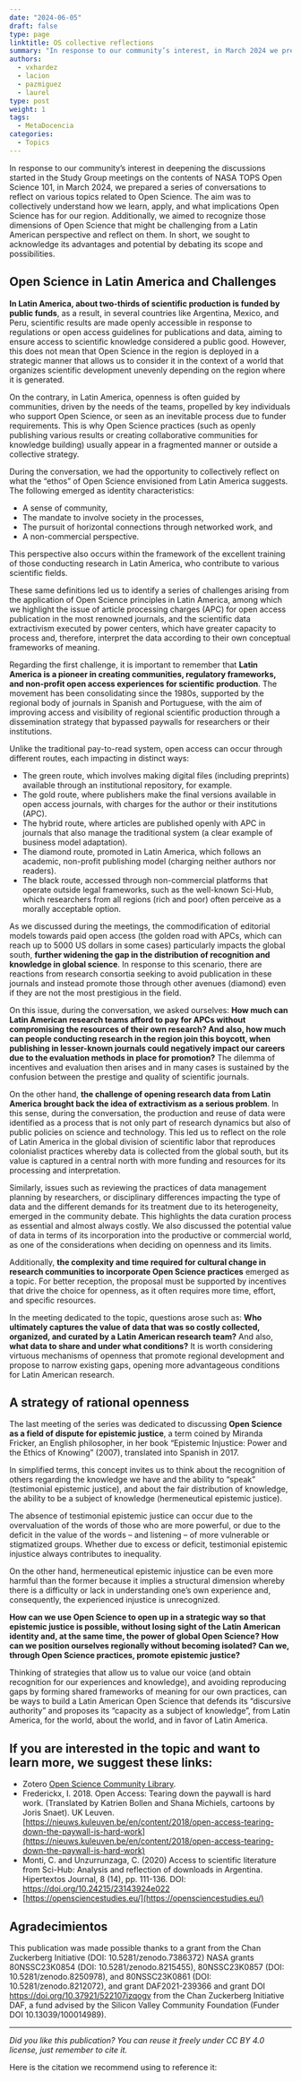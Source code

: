 ```yaml
---
date: "2024-06-05"
draft: false
type: page
linktitle: OS collective reflections
summary: "In response to our community’s interest, in March 2024 we prepared a series of conversations to reflect on various topics related to Open Science. The aim was to collectively understand how we learn, apply, and what implications Open Science has for our region."
authors:
  - vxhardez
  - lacion
  - pazmiguez
  - laurel
type: post
weight: 1
tags: 
  - MetaDocencia 
categories:
  - Topics
---
```


In response to our community’s interest in deepening the discussions started in the Study Group meetings on the contents of NASA TOPS Open Science 101, in March 2024, we prepared a series of conversations to reflect on various topics related to Open Science. The aim was to collectively understand how we learn, apply, and what implications Open Science has for our region. Additionally, we aimed to recognize those dimensions of Open Science that might be challenging from a Latin American perspective and reflect on them. In short, we sought to acknowledge its advantages and potential by debating its scope and possibilities. 

## Open Science in Latin America and Challenges
**In Latin America, about two-thirds of scientific production is funded by public funds**, as a result, in several countries like Argentina, Mexico, and Peru, scientific results are made openly accessible in response to regulations or open access guidelines for publications and data, aiming to ensure access to scientific knowledge considered a public good. However, this does not mean that Open Science in the region is deployed in a strategic manner that allows us to consider it in the context of a world that organizes scientific development unevenly depending on the region where it is generated.

On the contrary, in Latin America, openness is often guided by communities, driven by the needs of the teams, propelled by key individuals who support Open Science, or seen as an inevitable process due to funder requirements. This is why Open Science practices (such as openly publishing various results or creating collaborative communities for knowledge building) usually appear in a fragmented manner or outside a collective strategy.

During the conversation, we had the opportunity to collectively reflect on what the “ethos” of Open Science envisioned from Latin America suggests. The following emerged as identity characteristics:
- A sense of community,
- The mandate to involve society in the processes,
- The pursuit of horizontal connections through networked work, and
- A non-commercial perspective.

This perspective also occurs within the framework of the excellent training of those conducting research in Latin America, who contribute to various scientific fields.

These same definitions led us to identify a series of challenges arising from the application of Open Science principles in Latin America, among which we highlight the issue of article processing charges (APC) for open access publication in the most renowned journals, and the scientific data extractivism executed by power centers, which have greater capacity to process and, therefore, interpret the data according to their own conceptual frameworks of meaning.

Regarding the first challenge, it is important to remember that **Latin America is a pioneer in creating communities, regulatory frameworks, and non-profit open access experiences for scientific production**. The movement has been consolidating since the 1980s, supported by the regional body of journals in Spanish and Portuguese, with the aim of improving access and visibility of regional scientific production through a dissemination strategy that bypassed paywalls for researchers or their institutions.

Unlike the traditional pay-to-read system, open access can occur through different routes, each impacting in distinct ways:
- The green route, which involves making digital files (including preprints) available through an institutional repository, for example.
- The gold route, where publishers make the final versions available in open access journals, with charges for the author or their institutions (APC).
- The hybrid route, where articles are published openly with APC in journals that also manage the traditional system (a clear example of business model adaptation).
- The diamond route, promoted in Latin America, which follows an academic, non-profit publishing model (charging neither authors nor readers).
- The black route, accessed through non-commercial platforms that operate outside legal frameworks, such as the well-known Sci-Hub, which researchers from all regions (rich and poor) often perceive as a morally acceptable option.

As we discussed during the meetings, the commodification of editorial models towards paid open access (the golden road with APCs, which can reach up to 5000 US dollars in some cases) particularly impacts the global south, **further widening the gap in the distribution of recognition and knowledge in global science**. In response to this scenario, there are reactions from research consortia seeking to avoid publication in these journals and instead promote those through other avenues (diamond) even if they are not the most prestigious in the field.

On this issue, during the conversation, we asked ourselves: **How much can Latin American research teams afford to pay for APCs without compromising the resources of their own research? And also, how much can people conducting research in the region join this boycott, when publishing in lesser-known journals could negatively impact our careers due to the evaluation methods in place for promotion?** The dilemma of incentives and evaluation then arises and in many cases is sustained by the confusion between the prestige and quality of scientific journals.

On the other hand, **the challenge of opening research data from Latin America brought back the idea of extractivism as a serious problem**. In this sense, during the conversation, the production and reuse of data were identified as a process that is not only part of research dynamics but also of public policies on science and technology. This led us to reflect on the role of Latin America in the global division of scientific labor that reproduces colonialist practices whereby data is collected from the global south, but its value is captured in a central north with more funding and resources for its processing and interpretation.

Similarly, issues such as reviewing the practices of data management planning by researchers, or disciplinary differences impacting the type of data and the different demands for its treatment due to its heterogeneity, emerged in the community debate. This highlights the data curation process as essential and almost always costly. We also discussed the potential value of data in terms of its incorporation into the productive or commercial world, as one of the considerations when deciding on openness and its limits.

Additionally, **the complexity and time required for cultural change in research communities to incorporate Open Science practices** emerged as a topic. For better reception, the proposal must be supported by incentives that drive the choice for openness, as it often requires more time, effort, and specific resources.

In the meeting dedicated to the topic, questions arose such as: **Who ultimately captures the value of data that was so costly collected, organized, and curated by a Latin American research team?** And also, **what data to share and under what conditions?** It is worth considering virtuous mechanisms of openness that promote regional development and propose to narrow existing gaps, opening more advantageous conditions for Latin American research.

## A strategy of rational openness
The last meeting of the series was dedicated to discussing **Open Science as a field of dispute for epistemic justice**, a term coined by Miranda Fricker, an English philosopher, in her book “Epistemic Injustice: Power and the Ethics of Knowing” (2007), translated into Spanish in 2017.

In simplified terms, this concept invites us to think about the recognition of others regarding the knowledge we have and the ability to “speak” (testimonial epistemic justice), and about the fair distribution of knowledge, the ability to be a subject of knowledge (hermeneutical epistemic justice).

The absence of testimonial epistemic justice can occur due to the overvaluation of the words of those who are more powerful, or due to the deficit in the value of the words – and listening – of more vulnerable or stigmatized groups. Whether due to excess or deficit, testimonial epistemic injustice always contributes to inequality.

On the other hand, hermeneutical epistemic injustice can be even more harmful than the former because it implies a structural dimension whereby there is a difficulty or lack in understanding one’s own experience and, consequently, the experienced injustice is unrecognized.

**How can we use Open Science to open up in a strategic way so that epistemic justice is possible, without losing sight of the Latin American identity and, at the same time, the power of global Open Science? How can we position ourselves regionally without becoming isolated? Can we, through Open Science practices, promote epistemic justice?** 

Thinking of strategies that allow us to value our voice (and obtain recognition for our experiences and knowledge), and avoiding reproducing gaps by forming shared frameworks of meaning for our own practices, can be ways to build a Latin American Open Science that defends its “discursive authority” and proposes its “capacity as a subject of knowledge”, from Latin America, for the world, about the world, and in favor of Latin America.

## If you are interested in the topic and want to learn more, we suggest these links:
- Zotero [Open Science Community Library](https://www.zotero.org/groups/5442154/ciencia_abierta_en_comunidad/library).
- Frederickx, I. 2018. Open Access: Tearing down the paywall is hard work. (Translated by Katrien Bollen and Shana Michiels, cartoons by Joris Snaet). UK Leuven.  [https://nieuws.kuleuven.be/en/content/2018/open-access-tearing-down-the-paywall-is-hard-work](https://nieuws.kuleuven.be/en/content/2018/open-access-tearing-down-the-paywall-is-hard-work)
- Monti, C. and Unzurrunzaga, C. (2020) Access to scientific literature from Sci-Hub: Analysis and reflection of downloads in Argentina. Hipertextos Journal, 8 (14), pp. 111-136. DOI: [https://doi.org/10.24215/23143924e022 ](https://doi.org/10.24215/23143924e022)
- [https://opensciencestudies.eu/](https://opensciencestudies.eu/)

## Agradecimientos
This publication was made possible thanks to a grant from the Chan Zuckerberg Initiative (DOI: 10.5281/zenodo.7386372) NASA grants 80NSSC23K0854 (DOI: 10.5281/zenodo.8215455), 80NSSC23K0857 (DOI: 10.5281/zenodo.8250978), and 80NSSC23K0861 (DOI: 10.5281/zenodo.8212072), and grant DAF2021-239366 and grant DOI https://doi.org/10.37921/522107izqogv from the Chan Zuckerberg Initiative DAF, a fund advised by the Silicon Valley Community Foundation (Funder DOI 10.13039/100014989).

---

*Did you like this publication? You can reuse it freely under CC BY 4.0 license, just remember to cite it.* 

Here is the citation we recommend using to reference it:
